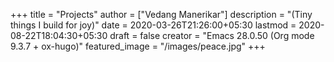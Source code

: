 +++
title = "Projects"
author = ["Vedang Manerikar"]
description = "(Tiny things I build for joy)"
date = 2020-03-26T21:26:00+05:30
lastmod = 2020-08-22T18:04:30+05:30
draft = false
creator = "Emacs 28.0.50 (Org mode 9.3.7 + ox-hugo)"
featured_image = "/images/peace.jpg"
+++
